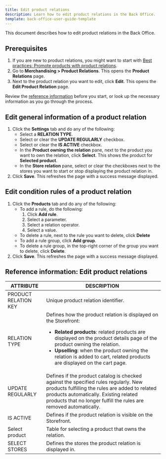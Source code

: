 ```yaml
---
title: Edit product relations
description: Learn how to edit product relations in the Back Office.
template: back-office-user-guide-template
---
```


This document describes how to edit product relations in the Back Office.

## Prerequisites

1. If you are new to product relations, you might want to start with [Best practices: Promote products with product relations](/docs/scos/user/back-office-user-guides/merchandising/product-relations/best-practices-promote-products-with-product-relations.html).
2. Go to **Merchandising&nbsp;<span aria-label="and then">></span> Product Relations**.
    This opens the **Product Relations** page.
3. Next to the product relation you want to edit, click **Edit**.
    This opens the **Edit Product Relation** page.

Review the [reference information](#reference-information-edit-product-relations) before you start, or look up the necessary information as you go through the process.    

## Edit general information of a product relation

1. Click the **Settings** tab and do any of the following:
    * Select a **RELATION TYPE**.
    * Select or clear the **UPDATE REGULARLY** checkbox.
    * Select or clear the **IS ACTIVE** checkbox.
    * In the **Product owning the relation** pane, next to the product you want to own the relation, click **Select**.
        This shows the product for **Selected product**.
    * In the **Store relation** pane, select or clear the checkboxes next to the stores you want to start or stop displaying the product relation in.
2. Click **Save**.
    This refreshes the page with a success message displayed.

## Edit condition rules of a product relation

1. Click the **Products** tab and do any of the following:
    * To add a rule, do the following:
        1. Click **Add rule**.
        2. Select a parameter.
        3. Select a relation operator.
        4. Select a value.
    * To delete a rule, next to the rule you want to delete, click **Delete**
    * To add a rule group, click **Add group**.
    * To delete a rule group, in the top-right corner of the group you want to delete, click **Delete**.
2. Click **Save**.
    This refreshes the page with a success message displayed.


## Reference information: Edit product relations

| ATTRIBUTE | DESCRIPTION |
| --- | --- |
| PRODUCT RELATION KEY | Unique product relation identifier. |
| RELATION TYPE | Defines how the product relation is displayed on the Storefront: <ul><li>**Related products**: related products are displayed on the product details page of the product owning the relation.</li><li>**Upselling**: when the product owning the relation is added to cart, related products are displayed on the cart page.</li></ul>|
| UPDATE REGULARLY  | Defines if the product catalog is checked against the specified rules regularly. New products fulfilling the rules are added to related products automatically. Existing related products that no longer fulfill the rules are removed automatically. |
| IS ACTIVE | Defines if the product relation is visible on the Storefront. |
| Select product | Table for selecting a product that owns the relation. |
| SELECT STORES | Defines the stores the product relation is displayed in. |    
